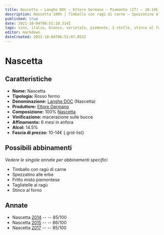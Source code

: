 ```yaml
---
title: Nascetta – Langhe DOC – Ettore Germano – Piemonte (IT) – 10-14€ – 3★
description: Nascetta 100% | Timballo con ragù di carne – Spezzatino alle erbe – Fritto misto piemontese – Tagliatelle al ragù – Stinco al forno
published: true
date: 2021-10-04T06:51:10.314Z
tags: vino, italia, bianco, varietale, piemonte, 3 stelle, stinco al forno, tagliatelle al ragù, 10-14€, Nascetta, timballo con ragù di carne, spezzatino alle erbe, fritto misto piemontese
editor: markdown
dateCreated: 2021-10-04T06:51:07.853Z
---
```


 # Nascetta

## Caratteristiche
- **Nome:** Nascetta
- **Tipologia:** Rosso fermo
- **Denominazione:** [Langhe DOC](/denominazioni/Italia/Piemonte/DOC/Langhe) (Nascetta)
- **Produttore:** [Ettore Germano](/produttori/Italia/Piemonte/Ettore-Germano)
- **Composizione:** 100% [Nascetta](/vitigni/Italia/bacca-bianca/nascetta)
- **Vinificazione:** macerazione sulle bucce
- **Affinamento:** 6 mesi in anfora
- **Alcol:** 14.5%
- **Fascia di prezzo:** 10-14€
{.grid-list}



## Possibili abbinamenti
*Vedere le singole annate per abbinamenti specifici*

- Timballo con ragù di carne
- Spezzatino alle erbe
- Fritto misto piemontese
- Tagliatelle al ragù
- Stinco al forno

## Annate
- Nascetta [2014](vini/Italia/Piemonte/Ettore-Germano/Nascetta/2014) -- <span class="star-3"></span> -- 85/100
- Nascetta [2015](vini/Italia/Piemonte/Ettore-Germano/Nascetta/2015) -- <span class="star-3"></span> -- 86/100
- Nascetta [2017](vini/Italia/Piemonte/Ettore-Germano/Nascetta/2017) -- <span class="star-3"></span> -- 85/100
